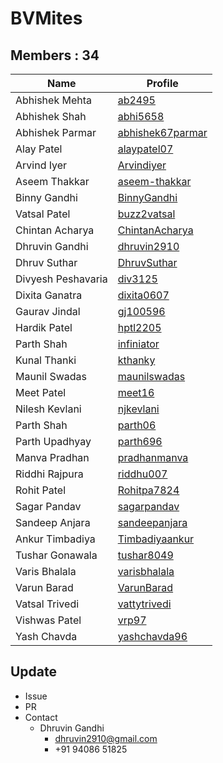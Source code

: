 BVMites
=======


Members : 34
------------


| Name                | Profile                                                   |
| ------------------- | --------------------------------------------------------- |
| Abhishek Mehta      | [ab2495](https://github.com/ab2495)                       |
| Abhishek Shah       | [abhi5658](https://github.com/abhi5658)                   |
| Abhishek Parmar     | [abhishek67parmar](https://github.com/abhishek67parmar)   |
| Alay Patel          | [alaypatel07](https://github.com/alaypatel07)             |
| Arvind Iyer         | [Arvindiyer](https://github.com/arvindiyer)               |
| Aseem Thakkar       | [aseem-thakkar](https://github.com/aseem-thakkar)         |
| Binny Gandhi        | [BinnyGandhi](https://github.com/BinnyGandhi)             |
| Vatsal Patel        | [buzz2vatsal](https://github.com/buzz2vatsal)             |
| Chintan Acharya     | [ChintanAcharya](https://github.com/ChintanAcharya)       |
| Dhruvin Gandhi      | [dhruvin2910](https://github.com/dhruvin2910)             |
| Dhruv Suthar        | [DhruvSuthar](https://github.com/DhruvSuthar)             |
| Divyesh Peshavaria  | [div3125](https://github.com/div3125)                     |
| Dixita Ganatra      | [dixita0607](https://github.com/dixita0607)               |
| Gaurav Jindal       | [gj100596](https://github.com/gj100596)                   |
| Hardik Patel        | [hptl2205](https://github.com/hptl2205)                   |
| Parth Shah          | [infiniator](https://github.com/infiniator)               |
| Kunal Thanki        | [kthanky](https://github.com/kthanky)                     |
| Maunil Swadas       | [maunilswadas](https://github.com/maunilswadas)           |
| Meet Patel          | [meet16](https://github.com/meet16)                       |
| Nilesh Kevlani      | [njkevlani](https://github.com/njkevlani)                 |
| Parth Shah          | [parth06](https://github.com/parth06)                     |
| Parth Upadhyay      | [parth696](https://github.com/parth696)                   |
| Manva Pradhan       | [pradhanmanva](https://github.com/pradhanmanva)           |
| Riddhi Rajpura      | [riddhu007](https://github.com/riddhu007)                 |
| Rohit Patel         | [Rohitpa7824](https://github.com/Rohitpa7824)             |
| Sagar Pandav        | [sagarpandav](https://github.com/sagarpandav)             |
| Sandeep Anjara      | [sandeepanjara](https://github.com/sandeepanjara)         |
| Ankur Timbadiya     | [Timbadiyaankur](https://github.com/Timbadiyaankur)       |
| Tushar Gonawala     | [tushar8049](https://github.com/tushar8049)               |
| Varis Bhalala       | [varisbhalala](https://github.com/varisbhalala)           |
| Varun Barad         | [VarunBarad](https://github.com/VarunBarad)               |
| Vatsal Trivedi      | [vattytrivedi](https://github.com/vattytrivedi)           |
| Vishwas Patel       | [vrp97](https://github.com/vrp97)                         |
| Yash Chavda         | [yashchavda96](https://github.com/yashchavda96)           |


Update
------

- Issue
- PR
- Contact
  - Dhruvin Gandhi
    - dhruvin2910@gmail.com
    - +91 94086 51825